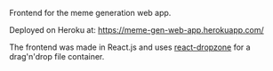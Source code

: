 Frontend for the meme generation web app.

Deployed on Heroku at: https://meme-gen-web-app.herokuapp.com/

The frontend was made in React.js and uses [react-dropzone](https://github.com/react-dropzone/react-dropzone/) for a drag'n'drop file container.
